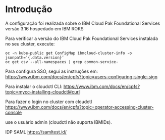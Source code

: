 # Introdução

A configuração foi realizada sobre o IBM Cloud Pak Foundational Services versão 3.16 hospedado em IBM ROKS

Para verificar a versão do IBM Cloud Pak Foundational Services instalada no seu cluster, execute:
```
oc -n kube-public get ConfigMap ibmcloud-cluster-info -o jsonpath=’{.data.version}’ 
oc get csv --all-namespaces | grep common-service-
```

Para configura SSO, segui as instruções em:
https://www.ibm.com/docs/en/cpfs?topic=users-configuring-single-sign

Para instalar o cloudctl CLI:
https://www.ibm.com/docs/en/cpfs?topic=mycc-installing-cloudctl#curl

Para fazer o login no cluster com cloudctl
https://www.ibm.com/docs/en/cpfs?topic=operator-accessing-cluster-console

use o usuário admin (cloudctl não suporta IBMIDs).

IDP SAML https://samltest.id/

